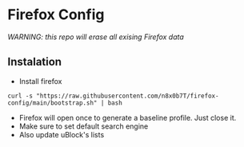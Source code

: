 # Firefox Config

*WARNING: this repo will erase all exising Firefox data*

## Instalation
- Install firefox
```
curl -s "https://raw.githubusercontent.com/n8x0b7T/firefox-config/main/bootstrap.sh" | bash
```
- Firefox will open once to generate a baseline profile. Just close it.
- Make sure to set default search engine
- Also update uBlock's lists